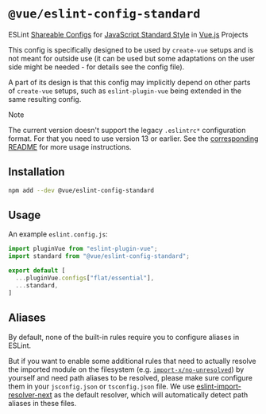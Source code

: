 # `@vue/eslint-config-standard`

ESLint [Shareable Configs](https://eslint.org/docs/latest/extend/shareable-configs) for [JavaScript Standard Style](http://standardjs.com) in [Vue.js](https://vuejs.org/) Projects

This config is specifically designed to be used by `create-vue` setups
and is not meant for outside use (it can be used but some adaptations
on the user side might be needed - for details see the config file).

A part of its design is that this config may implicitly depend on
other parts of `create-vue` setups, such as `eslint-plugin-vue` being
extended in the same resulting config.

> [!NOTE]
> The current version doesn't support the legacy `.eslintrc*` configuration format. For that you need to use version 13 or earlier. See the [corresponding README](https://www.npmjs.com/package/@vue/eslint-config-typescript/v/legacy-eslintrc) for more usage instructions.

## Installation

```sh
npm add --dev @vue/eslint-config-standard
```

## Usage

An example `eslint.config.js`:

```js
import pluginVue from "eslint-plugin-vue";
import standard from "@vue/eslint-config-standard";

export default [
  ...pluginVue.configs["flat/essential"],
  ...standard,
]
```

## Aliases

By default, none of the built-in rules require you to configure aliases in ESLint.

But if you want to enable some additional rules that need to actually resolve the imported module on the filesystem (e.g. [`import-x/no-unresolved`](https://github.com/import-js/eslint-plugin-import/blob/v2.26.0/docs/rules/no-unresolved.md)) by yourself and need path aliases to be resolved, please make sure configure them in your `jsconfig.json` or `tsconfig.json` file. We use [eslint-import-resolver-next](https://github.com/kuoruan/eslint-import-resolver-next) as the default resolver, which will automatically detect path aliases in these files.
